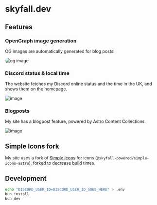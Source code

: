 # skyfall.dev

## Features

### OpenGraph image generation

OG images are automatically generated for blog posts!

<img src="https://cloud-qkxfegiat-hack-club-bot.vercel.app/0image.png" alt="og image" style="border-radius: 10px;" />

### Discord status & local time

The website fetches my Discord online status and the time in the UK, and shows them on the homepage.

![image](https://cloud-11okwfto6-hack-club-bot.vercel.app/0image.png)

### Blogposts

My site has a blogpost feature, powered by Astro Content Collections.

![image](https://cloud-nbsqz2ih4-hack-club-bot.vercel.app/0image.png)

## Simple Icons fork

My site uses a fork of [Simple Icons](https://simpleicons.org) for icons (`@skyfall-powered/simple-icons-astro`), forked to decrease build times.

## Development

```bash
echo "DISCORD_USER_ID=DISCORD_USER_ID_GOES_HERE" > .env
bun install
bun dev
```
